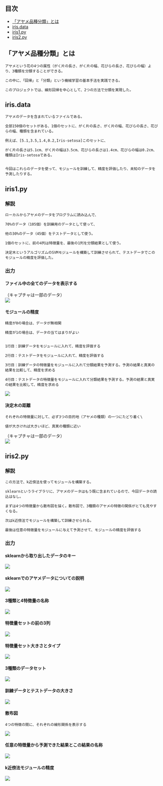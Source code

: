 ## 目次
* [「アヤメ品種分類」とは](#アヤメ品種分類とは)
* [iris.data](#irisdata)
* [iris1.py](#iris1py)
* [iris2.py](#iris2py)

「アヤメ品種分類」とは
------
    アヤメという花の4つの属性（がく片の長さ、がく片の幅、花びらの長さ、花びらの幅）より、3種類を分類することができる。
    
    この中に、「回帰」と「分類」という機械学習の基本手法を実践できる。
    
    このプロジェクトでは、線形回帰を中心として、2つの方法で分類を実現した。
    
iris.data
------
    アヤメのデータを含まれているファイルである。
    
    全部150個のセットがある、1個のセットに、がく片の長さ、がく片の幅、花びらの長さ、花びらの幅、種類を含まれている。
    
    例えば、[5.1,3.5,1.4,0.2,Iris-setosa]このセットに、
    
    がく片の長さは5.1cm、がく片の幅は3.5cm、花びらの長さは1.4cm、花びらの幅は0.2cm、種類はIris-setosaである。
    
    
    今回はこれらのデータを使って、モジュールを訓練して、精度を評価したり、未知のデータを予測したりする。

iris1.py
------
### 解説
    ローカルからアヤメのデータをプログラムに読み込んで、
    
    70%のデータ（105個）を訓練用のデータとして使って、
    
    他の30%のデータ（45個）をテストデータとして使う。
    
    1個のセットに、前の4列は特徴量を、最後の1列を分類結果として使う。
    
    決定木というアルゴリズムのSVMモジュールを構築して訓練させられて、テストデータでこのモジュールの精度を評価した。
### 出力
#### ファイル中の全てのデータを表示する
（キャプチャは一部のデータ）\
![](/img/1.PNG)

#### モジュールの精度
    精度が0の場合は、データが無相関
    
    精度が1の場合は、データの当てはまりがよい
    

    1行目：訓練データをモジュールに入れて、精度を評価する
    
    2行目：テストデータをモジュールに入れて、精度を評価する
    
    3行目：訓練データの特徴量をモジュールに入れて分類結果を予測する。予測の結果と真実の結果を比較して、精度を求める
    
    4行目：テストデータの特徴量をモジュールに入れて分類結果を予測する。予測の結果と真実の結果を比較して、精度を求める
![](/img/2.PNG)

#### 決定木の距離
    それぞれの特徴量に対して、必ず3つの目的地（アヤメの種類）の一つにたどり着く\
    
    値が大きければ大きいほど、真実の種類に近い

（キャプチャは一部のデータ）\
![](/img/3.PNG)

iris2.py
------
### 解説
    この方法で、k近傍法を使ってモジュールを構築する。
    
    sklearnというライブラリに、アヤメのデータはもう既に含まれているので、今回データの読込はなし。
    
    まずは4つの特徴量から散布図を描く。散布図で、3種類のアヤメの特徴の関係がとても見やすくなる。
    
    次はk近傍法でモジュールを構築して訓練させられる。
    
    最後は任意の特徴量をモジュールに与えて予測させて、モジュールの精度を評価する
    
    
### 出力
#### sklearnから取り出したデータのキー
![](/img/4.PNG)

#### sklearnでのアヤメデータについての説明
![](/img/5.PNG)

#### 3種類と4特徴量の名称
![](/img/6.PNG)

#### 特徴量セットの前の3列
![](/img/7.PNG)


#### 特徴量セット大きさとタイプ
![](/img/8.PNG)


#### 3種類のデータセット
![](/img/9.PNG)

#### 訓練データとテストデータの大きさ
![](/img/10.PNG)

#### 散布図
    4つの特徴の間に、それぞれの線形関係を表示する
![](/img/11.PNG)

#### 任意の特徴量から予測できた結果とこの結果の名称
![](/img/12.PNG)


#### k近傍法モジュールの精度
![](/img/13.PNG)
